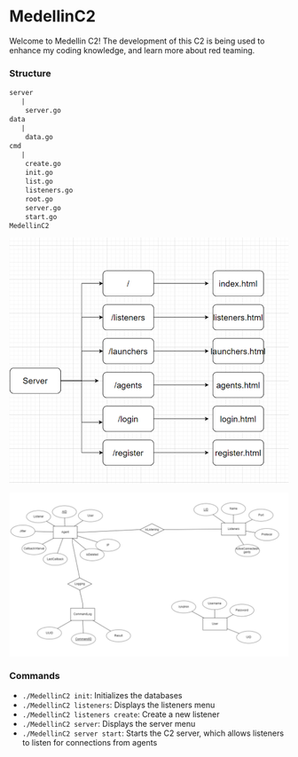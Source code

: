 # MedellinC2
Welcome to Medellin C2! The development of this C2 is being used to enhance my coding knowledge, and learn more about red teaming. 

### Structure
```
server
   | 
    server.go
data
   | 
    data.go
cmd
   | 
    create.go
    init.go
    list.go
    listeners.go
    root.go
    server.go
    start.go
MedellinC2
```
![server](server_design.PNG)

![schema](schema.PNG)

### Commands
- `./MedellinC2 init`: Initializes the databases 
- `./MedellinC2 listeners`: Displays the listeners menu
- `./MedellinC2 listeners create`: Create a new listener
- `./MedellinC2 server`: Displays the server menu
- `./MedellinC2 server start`: Starts the C2 server, which allows listeners to listen for connections from agents